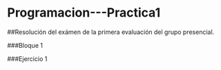 # Programacion---Practica1
##Resolución del exámen de la primera evaluación del grupo presencial.

###Bloque 1

###Ejercicio 1

~~~


~~~
